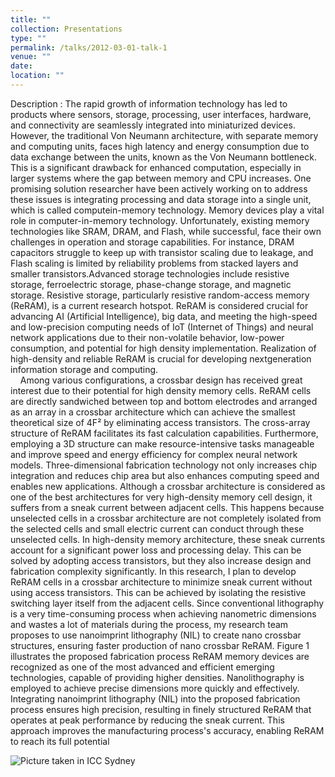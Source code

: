 ```yaml
---
title: ""
collection: Presentations
type: ""
permalink: /talks/2012-03-01-talk-1
venue: ""
date:
location: ""
---
```


Description : The rapid growth of information technology has led to products where sensors, storage, processing, user interfaces, hardware, and connectivity are seamlessly integrated into miniaturized devices. However, the traditional Von Neumann architecture, with separate memory and computing units, faces high latency
and energy consumption due to data exchange between the units, known as the Von Neumann bottleneck. This is a significant drawback for enhanced computation, especially in larger systems where the gap between memory and CPU increases. One promising solution researcher have been actively working on to address these issues is integrating processing and data storage into a single unit, which is called computein-memory technology. Memory devices play a vital role in computer-in-memory technology. Unfortunately, existing memory technologies like SRAM, DRAM, and Flash, while successful, face their own challenges in operation and storage capabilities. For instance, DRAM capacitors struggle to keep up with transistor scaling due to leakage, and Flash scaling is limited by reliability problems from stacked layers and smaller transistors.Advanced storage technologies include resistive storage, ferroelectric storage, phase-change storage, and magnetic storage. Resistive storage, particularly resistive random-access memory (ReRAM), is a current research hotspot. ReRAM is considered crucial for advancing AI (Artificial Intelligence), big data, and meeting the high-speed and low-precision computing needs of IoT (Internet of Things) and neural network applications due to their non-volatile behavior, low-power consumption, and potential for high density implementation. Realization of high-density and reliable ReRAM is crucial for developing nextgeneration information storage and computing.
<br/>&nbsp;&nbsp;&nbsp;&nbsp;Among various configurations, a crossbar design has received great interest due to their potential for high density memory cells. ReRAM cells are directly sandwiched between top and bottom electrodes and arranged as an array in a crossbar architecture which can achieve the smallest theoretical size of 4F² by eliminating access transistors. The cross-array structure of ReRAM facilitates its fast calculation capabilities. Furthermore, employing a 3D structure can make resource-intensive tasks manageable and improve speed and energy efficiency for complex neural network models. Three-dimensional fabrication technology not only increases chip integration and reduces chip area but also enhances computing speed and enables new applications. Although a crossbar architecture is considered as one of the best architectures for very high-density memory cell design, it suffers from a sneak current between adjacent cells. This happens because unselected cells in a crossbar architecture are not completely isolated from the selected cells and small electric current can conduct through these unselected cells. In high-density memory architecture, these sneak currents account for a significant power loss and processing delay. This can be solved by adopting access transistors, but they also increase design and fabrication complexity significantly. In this research, I plan to develop ReRAM cells in a crossbar architecture to minimize sneak current without using access transistors. This can be achieved by isolating the resistive switching layer itself from the adjacent cells. Since conventional lithography is a very time-consuming process when achieving nanometric dimensions and wastes a lot of materials during the process, my research team proposes to use nanoimprint lithography (NIL) to create nano crossbar structures, ensuring faster production of nano crossbar ReRAM. Figure 1 illustrates the proposed fabrication process ReRAM memory devices are recognized as one of the most advanced and efficient emerging technologies, capable of providing higher densities. Nanolithography is employed to achieve precise dimensions more quickly and effectively. Integrating nanoimprint lithography (NIL) into the proposed fabrication process ensures high precision, resulting in finely structured ReRAM that operates at peak performance by reducing the sneak current. This approach improves the manufacturing process's accuracy, enabling ReRAM to reach its full potential

![Picture taken in ICC Sydney](/images/IMG_7285.jpg)
